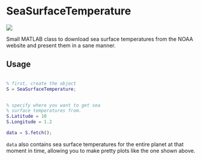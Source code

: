 # SeaSurfaceTemperature

![](https://user-images.githubusercontent.com/6005346/91308458-4bfcac00-e77d-11ea-9f0a-62359712e885.png)

Small MATLAB class to download sea surface temperatures from the NOAA website and present them in a sane manner.

## Usage


```matlab

% first, create the object
S = SeaSurfaceTemperature;


% specify where you want to get sea
% surface temperatures from. 
S.Latitude = 10
S.Longitude = 1.2 

data = S.fetch();

```

`data` also contains sea surface temperatures for the entire planet at that moment in time, allowing you to make pretty plots like the one shown above.



